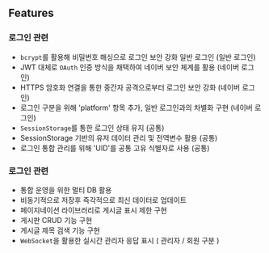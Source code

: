 ## Features

### 로그인 관련
- `bcrypt`를 활용해 비밀번호 해싱으로 로그인 보안 강화 일반 로그인 (일반 로그인)
- JWT 대체로 `OAuth` 인증 방식을 채택하여 네이버 보안 체계를 활용 (네이버 로그인) 
- HTTPS 암호화 연결을 통한 중간자 공격으로부터 로그인 보안 강화 (네이버 로그인)
- 로그인 구분을 위해 'platform' 항목 추가, 일반 로그인과의 차별화 구현 (네이버 로그인)
- `SessionStorage`를 통한 로그인 상태 유지 (공통)
- SessionStorage 기반의 유저 데이터 관리 및 전역변수 활용 (공통)
- 로그인 통합 관리를 위해 'UID'를 공통 고유 식별자로 사용 (공통)

### 로그인 관련
- 통합 운영을 위한 멀티 DB 활용
- 비동기적으로 저장후 즉각적으로 최신 데이터로 업데이트
- 페이지네이션 라이브러리로 게시글 표시 제한 구현
- 게시판 CRUD 기능 구현
- 게시글 제목 검색 기능 구현
- `WebSocket`을 활용한 실시간 관리자 응답 표시 ( 관리자 / 회원 구분 )
